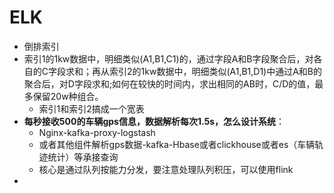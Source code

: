 # ELK

* 倒排索引
* 索引1的1kw数据中，明细类似(A1,B1,C1)的，通过字段A和B字段聚合后，对各自的C字段求和；再从索引2的1kw数据中，明细类似(A1,B1,D1)中通过A和B的聚合后，对D字段求和;如何在较快的时间内，求出相同的AB时，C/D的值，最多保留20w种组合。
    * 索引1和索引2搞成一个宽表
* **每秒接收500的车辆gps信息，数据解析每次1.5s，怎么设计系统**：
    * Nginx-kafka-proxy-logstash
    * 或者其他组件解析gps数据-kafka-Hbase或者clickhouse或者es（车辆轨迹统计）等承接查询
    * 核心是通过队列按能力分发，要注意处理队列积压，可以使用flink
* 
